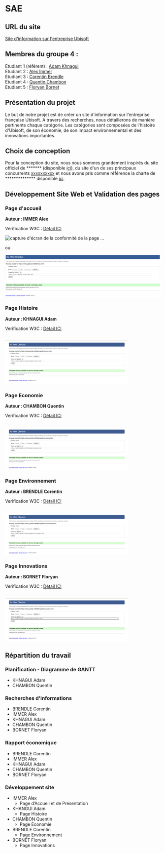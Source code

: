 # SAE   

## URL du site   

[Site d'information sur l'entreprise Ubisoft](https://wikiut.github.io/SAE/)

## Membres du groupe 4 :

Etudiant 1 (référent) : [Adam Khnagui](mailto:adam.khnagui@edu.univ-fcomte.fr?subject=SAE_1_05_06)  
Etudiant 2 : [Alex Immer](mailto:alex.immer@edu.univ-fcomte.fr?subject=SAE_1_05_06)   
Etudiant 3 : [Corentin Brendle](mailto:corentin.brendle@edu.univ-fcomte.fr?subject=SAE_1_05_06)  
Etudiant 4 : [Quentin Chambon](mailto:quentin.chambon@edu.univ-fcomte.fr?subject=SAE_1_05_06)  
Etudiant 5 : [Floryan Bornet](mailto:floryan.bornet@edu.univ-fcomte.fr?subject=SAE_1_05_06) 

## Présentation du projet
  Le but de notre projet est de créer un site d'information sur l'entreprise française Ubisoft.
A travers des recherches, nous détaillerons de manière pertinente chaque catégorie. 
Les catégories sont composées de l'histoire d'Ubisoft, de son économie, de son impact environnemental et des innovations importantes.

## Choix de conception  

Pour la conception du site, nous nous sommes grandement inspirés du site officiel de ******* (disponible [ici](https://www.entreprise.com/fr-fr/)), du site d'un de ses principaux concurrents [xxxxxxxxxx](https://www.entreprise2.fr/) et nous avons pris comme référence la charte de ************** disponible [ici](doc/charte_graphique.pdf).    



## Développement Site Web et Validation des pages

### Page d'accueil

**Auteur : IMMER Alex**  

Vérification W3C : [Détail ICI](https://validator.w3.org/nu/?showsource=yes&showoutline=yes&showimagereport=yes&doc=https%3A%2F%2Fdemo-am90.github.io%2Fs1-demo%2Findex.html)


![capture d'écran de la conformité de la page ...](doc/capture_1_W3C.png)

ou 

<img src="public/image/W3C/W3C_accueil.png" style="width=400px" alt="capture ecran sur w3c">


<!--  style="width=400px" ne fonctionne pas -->

### Page Histoire

**Auteur : KHNAGUI Adam**  

Verification W3C : [Détail ICI]([https://validator.w3.org/nu/?showsource=yes&showoutline=yes&showimagereport=yes&doc=https%3A%2F%2Fdemo-am90.github.io%2Fs1-demo%2Findex.html](https://validator.w3.org/nu/?doc=https%3A%2F%2Fwikiut.github.io%2FSAE%2Ftemplate%2Fhistoire.html))

<br>
<img src="public/image/W3C/W3C_histoire.png" width="400px" alt="capture ecran sur w3c">

### Page Economie

**Auteur : CHAMBON Quentin**  

Verification W3C : [Détail ICI]([https://validator.w3.org/nu/?showsource=yes&showoutline=yes&showimagereport=yes&doc=https%3A%2F%2Fdemo-am90.github.io%2Fs1-demo%2Findex.html](https://validator.w3.org/nu/?doc=https%3A%2F%2Fwikiut.github.io%2FSAE%2Ftemplate%2Feconomie.html))

<br>
<img src="public/image/W3C/W3C_economie.png" width="400px" alt="capture ecran sur w3c">

### Page Environnement

**Auteur : BRENDLE Corentin**  

Verification W3C : [Détail ICI]([https://validator.w3.org/nu/?doc=https%3A%2F%2Fwikiut.github.io%2FSAE%2Ftemplate%2Fenvironnement.html](https://validator.w3.org/nu/?doc=https%3A%2F%2Fwikiut.github.io%2FSAE%2Ftemplate%2Fenvironnement.html))

<br>

<img src="public/image/W3C/W3C_environnement.png" width="400px" alt="capture ecran sur w3c">

### Page Innovations

**Auteur : BORNET Floryan**  

Verification W3C : [Détail ICI]([https://validator.w3.org/nu/?doc=https%3A%2F%2Fwikiut.github.io%2FSAE%2Ftemplate%2Finnovation.html](https://validator.w3.org/nu/?doc=https%3A%2F%2Fwikiut.github.io%2FSAE%2Ftemplate%2Finnovation.html))

<br>

<img src="public/image/W3C/W3C_innovations.png" width="400px" alt="capture ecran sur w3c">



## Répartition du travail

### Planification - Diagramme de GANTT

- KHNAGUI Adam
- CHAMBON Quentin

### Recherches d'informations

- BRENDLE Corentin
- IMMER Alex
- KHNAGUI Adam
- CHAMBON Quentin
- BORNET Floryan


### Rapport économique

- BRENDLE Corentin
- IMMER Alex
- KHNAGUI Adam
- CHAMBON Quentin
- BORNET Floryan

### Développement site

- IMMER Alex
  - Page d’Accueil et de Présentation
- KHANGUI Adam
  - Page Histoire
- CHAMBON Quentin
  - Page Economie
- BRENDLE Corentin
  - Page Environnement
- BORNET Floryan
  - Page Innovations
